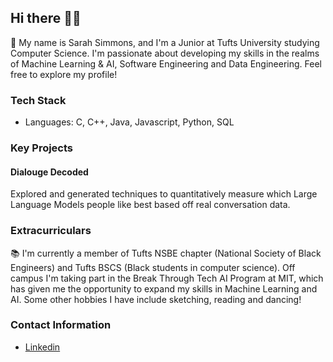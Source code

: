 ## Hi there 👋🏾

🌱 My name is Sarah Simmons, and I'm a Junior at Tufts University studying Computer Science. I'm passionate about developing my skills in the realms of Machine Learning & AI, Software Engineering and Data Engineering. Feel free to explore my profile!

### Tech Stack
- Languages: C, C++, Java, Javascript, Python, SQL

### Key Projects
#### Dialouge Decoded
Explored and generated techniques to quantitatively measure which Large Language Models people like best based off real conversation data.

### Extracurriculars
📚 I'm currently a member of Tufts NSBE chapter (National Society of Black Engineers) and Tufts BSCS (Black students in computer science). Off campus I'm taking part in the Break Through Tech AI Program at MIT, which has given me the opportunity to expand my skills in Machine Learning and AI. Some other hobbies I have include sketching, reading and dancing!

### Contact Information 
- [Linkedin](https://www.linkedin.com/in/sarah-simmons1/)


<!--
**SarahSimmmons/SarahSimmmons** is a ✨ _special_ ✨ repository because its `README.md` (this file) appears on your GitHub profile.

Here are some ideas to get you started:

- 🔭 I’m currently working on ...
- 🌱 I’m currently learning ...
- 👯 I’m looking to collaborate on ...
- 🤔 I’m looking for help with ...
- 💬 Ask me about ...
- 📫 How to reach me: ...
- 😄 Pronouns: ...
- ⚡ Fun fact: ...
-->
